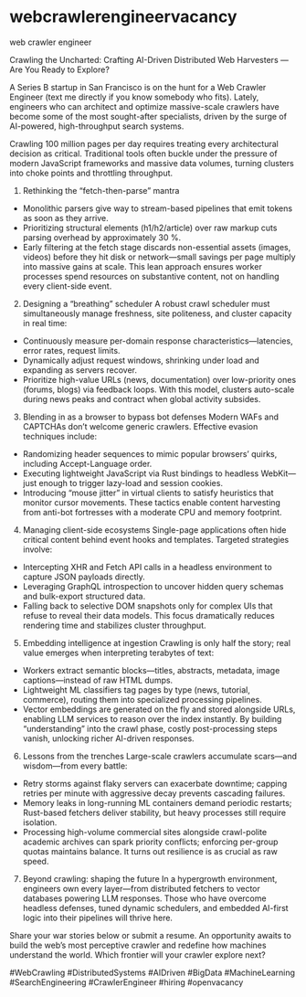 # webcrawlerengineervacancy
web crawler engineer

Crawling the Uncharted: Crafting AI-Driven Distributed Web Harvesters — Are You Ready to Explore?

A Series B startup in San Francisco is on the hunt for a Web Crawler Engineer (text me directly if you know somebody who fits). Lately, engineers who can architect and optimize massive-scale crawlers have become some of the most sought-after specialists, driven by the surge of AI-powered, high-throughput search systems.

Crawling 100 million pages per day requires treating every architectural decision as critical. Traditional tools often buckle under the pressure of modern JavaScript frameworks and massive data volumes, turning clusters into choke points and throttling throughput.

1. Rethinking the “fetch-then-parse” mantra
- Monolithic parsers give way to stream-based pipelines that emit tokens as soon as they arrive.
- Prioritizing structural elements (h1/h2/article) over raw markup cuts parsing overhead by approximately 30 %.
- Early filtering at the fetch stage discards non-essential assets (images, videos) before they hit disk or network—small savings per page multiply into massive gains at scale.
This lean approach ensures worker processes spend resources on substantive content, not on handling every client-side event.

2. Designing a “breathing” scheduler
A robust crawl scheduler must simultaneously manage freshness, site politeness, and cluster capacity in real time:
- Continuously measure per-domain response characteristics—latencies, error rates, request limits.
- Dynamically adjust request windows, shrinking under load and expanding as servers recover.
- Prioritize high-value URLs (news, documentation) over low-priority ones (forums, blogs) via feedback loops.
With this model, clusters auto-scale during news peaks and contract when global activity subsides.

3. Blending in as a browser to bypass bot defenses
Modern WAFs and CAPTCHAs don’t welcome generic crawlers. Effective evasion techniques include:
- Randomizing header sequences to mimic popular browsers’ quirks, including Accept-Language order.
- Executing lightweight JavaScript via Rust bindings to headless WebKit—just enough to trigger lazy-load and session cookies.
- Introducing “mouse jitter” in virtual clients to satisfy heuristics that monitor cursor movements.
These tactics enable content harvesting from anti-bot fortresses with a moderate CPU and memory footprint.

4. Managing client-side ecosystems
Single-page applications often hide critical content behind event hooks and templates. Targeted strategies involve:
- Intercepting XHR and Fetch API calls in a headless environment to capture JSON payloads directly.
- Leveraging GraphQL introspection to uncover hidden query schemas and bulk-export structured data.
- Falling back to selective DOM snapshots only for complex UIs that refuse to reveal their data models.
This focus dramatically reduces rendering time and stabilizes cluster throughput.

5. Embedding intelligence at ingestion
Crawling is only half the story; real value emerges when interpreting terabytes of text:
- Workers extract semantic blocks—titles, abstracts, metadata, image captions—instead of raw HTML dumps.
- Lightweight ML classifiers tag pages by type (news, tutorial, commerce), routing them into specialized processing pipelines.
- Vector embeddings are generated on the fly and stored alongside URLs, enabling LLM services to reason over the index instantly.
By building “understanding” into the crawl phase, costly post-processing steps vanish, unlocking richer AI-driven responses.

6. Lessons from the trenches
Large-scale crawlers accumulate scars—and wisdom—from every battle:
- Retry storms against flaky servers can exacerbate downtime; capping retries per minute with aggressive decay prevents cascading failures.
- Memory leaks in long-running ML containers demand periodic restarts; Rust-based fetchers deliver stability, but heavy processes still require isolation.
- Processing high-volume commercial sites alongside crawl-polite academic archives can spark priority conflicts; enforcing per-group quotas maintains balance.
It turns out resilience is as crucial as raw speed.

7. Beyond crawling: shaping the future
In a hypergrowth environment, engineers own every layer—from distributed fetchers to vector databases powering LLM responses. Those who have overcome headless defenses, tuned dynamic schedulers, and embedded AI-first logic into their pipelines will thrive here.

Share your war stories below or submit a resume. An opportunity awaits to build the web’s most perceptive crawler and redefine how machines understand the world. Which frontier will your crawler explore next?

#WebCrawling #DistributedSystems #AIDriven #BigData #MachineLearning #SearchEngineering #CrawlerEngineer #hiring #openvacancy
